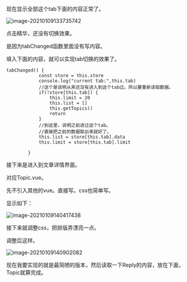 现在显示全部这个tab下面的内容正常了。

![image-20210109133735742](https://gitee.com/teddyxiong53/playopenwrt_pic/raw/master/image-20210109133735742.png)

点击精华，还没有切换效果。

是因为tabChanged函数里面没有写内容。

填入下面的内容，就可以实现tab切换的效果了。

```
tabChanged() {
            const store = this.store
            console.log("current tab:",this.tab)
            //这个是说明从来还没有进入到这个tab过。所以要重新读取数据。
            if(!store[this.tab]) {
                this.limit = 20
                this.list = []
                this.getTopics()
                return
            }
            //到这里，说明之前进过这个tab。
            //直接把之前的数据取出来就好了。
            this.list = store[this.tab].data
            this.limit = store[this.tab].limit

        }
```

接下来是进入到文章详情界面。

对应Topic.vue。

先不引入其他的vue。直接写。css也简单写。

显示如下：

![image-20210109140417438](https://gitee.com/teddyxiong53/playopenwrt_pic/raw/master/image-20210109140417438.png)

接下来就调整css，把排版弄漂亮一点。

调整后这样。

![image-20210109140902082](https://gitee.com/teddyxiong53/playopenwrt_pic/raw/master/image-20210109140902082.png)

现在我要实现的就是最简陋的版本，然后读取一下Reply的内容，放在下面，Topic就算完成。



